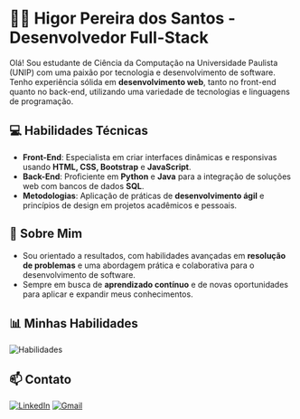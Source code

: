 # 🧑‍💻 Higor Pereira dos Santos - Desenvolvedor Full-Stack

Olá! Sou estudante de Ciência da Computação na Universidade Paulista (UNIP) com uma paixão por tecnologia e desenvolvimento de software. Tenho experiência sólida em **desenvolvimento web**, tanto no front-end quanto no back-end, utilizando uma variedade de tecnologias e linguagens de programação.

## 💻 Habilidades Técnicas

- **Front-End**: Especialista em criar interfaces dinâmicas e responsivas usando **HTML, CSS, Bootstrap** e **JavaScript**.
- **Back-End**: Proficiente em **Python** e **Java** para a integração de soluções web com bancos de dados **SQL**.
- **Metodologias**: Aplicação de práticas de **desenvolvimento ágil** e princípios de design em projetos acadêmicos e pessoais.

## 🎯 Sobre Mim

- Sou orientado a resultados, com habilidades avançadas em **resolução de problemas** e uma abordagem prática e colaborativa para o desenvolvimento de software.
- Sempre em busca de **aprendizado contínuo** e de novas oportunidades para aplicar e expandir meus conhecimentos.

## 📊 Minhas Habilidades
![Habilidades](https://skillicons.dev/icons?i=html,css,bootstrap,javascript,python,java,sql,mysql&theme=light)



## 📫 Contato

[![LinkedIn](https://img.shields.io/badge/LinkedIn-0077B5?style=for-the-badge&logo=linkedin&logoColor=white)](https://www.linkedin.com/in/higor-pereira-761081200/)
[![Gmail](https://img.shields.io/badge/Gmail-D14836?style=for-the-badge&logo=gmail&logoColor=white)](mailto:higor.pereira368@gmail.com)


